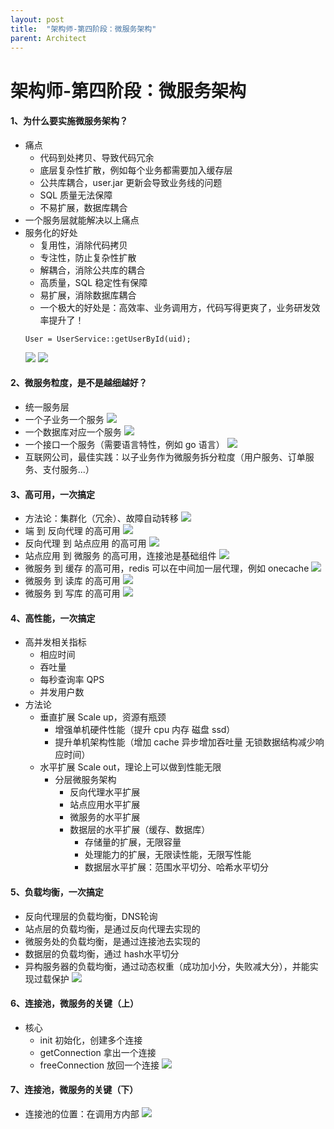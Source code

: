 ```yaml
---
layout: post
title:  "架构师-第四阶段：微服务架构"
parent: Architect
---
```


# 架构师-第四阶段：微服务架构
#### 1、为什么要实施微服务架构？
- 痛点
	- 代码到处拷贝、导致代码冗余
	- 底层复杂性扩散，例如每个业务都需要加入缓存层
	- 公共库耦合，user.jar 更新会导致业务线的问题
	- SQL 质量无法保障
	- 不易扩展，数据库耦合
- 一个服务层就能解决以上痛点
- 服务化的好处
	- 复用性，消除代码拷贝
	- 专注性，防止复杂性扩散
	- 解耦合，消除公共库的耦合
	- 高质量，SQL 稳定性有保障
	- 易扩展，消除数据库耦合
	- 一个极大的好处是：高效率、业务调用方，代码写得更爽了，业务研发效率提升了！
	```
	User = UserService::getUserById(uid);
	```
	![](/assets/images/img/37.png)
	![](/assets/images/img/38.png)

#### 2、微服务粒度，是不是越细越好？
- 统一服务层
- 一个子业务一个服务
	![](/assets/images/img/39.png)
- 一个数据库对应一个服务
	![](/assets/images/img/40.png)
-  一个接口一个服务（需要语言特性，例如 go 语言）
	![](/assets/images/img/41.png)
- 互联网公司，最佳实践：以子业务作为微服务拆分粒度（用户服务、订单服务、支付服务...）


#### 3、高可用，一次搞定
- 方法论：集群化（冗余）、故障自动转移
	![](/assets/images/img/42.png)
- 端 到 反向代理 的高可用	
	![](/assets/images/img/43.png)
- 反向代理 到 站点应用 的高可用
	![](/assets/images/img/44.png)
- 站点应用 到 微服务 的高可用，连接池是基础组件
	![](/assets/images/img/45.png)
- 微服务 到 缓存 的高可用，redis 可以在中间加一层代理，例如 onecache
	![](/assets/images/img/46.png)
- 微服务 到 读库 的高可用
	![](/assets/images/img/47.png)
- 微服务 到 写库 的高可用
	![](/assets/images/img/48.png)

#### 4、高性能，一次搞定
- 高并发相关指标
	- 相应时间
	- 吞吐量
	- 每秒查询率 QPS
	- 并发用户数
- 方法论
	- 垂直扩展 Scale up，资源有瓶颈
		- 增强单机硬件性能（提升 cpu 内存 磁盘 ssd）
		- 提升单机架构性能（增加 cache 异步增加吞吐量 无锁数据结构减少响应时间）
	- 水平扩展 Scale out，理论上可以做到性能无限
		- 分层微服务架构
			+ 反向代理水平扩展
			+ 站点应用水平扩展
			+ 微服务的水平扩展
			+ 数据层的水平扩展（缓存、数据库）
				- 存储量的扩展，无限容量
				- 处理能力的扩展，无限读性能，无限写性能
				- 数据层水平扩展：范围水平切分、哈希水平切分

#### 5、负载均衡，一次搞定
- 反向代理层的负载均衡，DNS轮询
- 站点层的负载均衡，是通过反向代理去实现的
- 微服务处的负载均衡，是通过连接池去实现的
- 数据层的负载均衡，通过 hash水平切分
- 异构服务器的负载均衡，通过动态权重（成功加小分，失败减大分），并能实现过载保护
	![](/assets/images/img/49.png)

#### 6、连接池，微服务的关键（上）
- 核心
	- init 初始化，创建多个连接
	- getConnection 拿出一个连接
	- freeConnection 放回一个连接
	![](/assets/images/img/50.png)

#### 7、连接池，微服务的关键（下）
- 连接池的位置：在调用方内部
![](/assets/images/img/51.png)



<div id="gitalk-container"></div>
<link rel="stylesheet" href="https://unpkg.com/gitalk/dist/gitalk.css">
<script src="https://unpkg.com/gitalk/dist/gitalk.min.js"></script>
<script src="/assets/js/md5.min.js"></script>
<script type="text/javascript">
const gitalk = new Gitalk({
  clientID: 'c8000586a21c80291476',
  clientSecret: '043d2b75bd32c8d03f65d088bbd475c563a287f4',
  repo: 'imoowi.github.io',
  owner: 'imoowi',
  admin: ['imoowi'],
  distractionFreeMode: false,
  id: md5(location.href)
});
gitalk.render('gitalk-container')
</script>